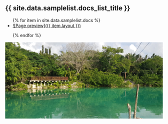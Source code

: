 <h2>{{ site.data.samplelist.docs_list_title }}</h2>
<ul>
   {% for item in site.data.samplelist.docs %}
      <li><a href="{{ item.url }}">	  ![Page preview]({{ item.layout }})  </a></li>

   {% endfor %}
</ul>


![Page preview](/photos/mexico.jpg)